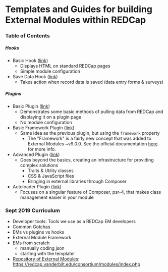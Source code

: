 # Templates and Guides for building External Modules within REDCap

### Table of Contents

##### Hooks

- Basic Hook ([link](modules/hook_basic_v9.9.9))
  - Displays HTML on standard REDCap pages
  - Simple module configuration
- Save Data Hook ([link](modules/hook_save_data_v9.9.9))
  - Takes action when record data is saved (data entry forms & surveys)

##### Plugins

- Basic Plugin ([link](modules/plugin_basic_v9.9.9))
  - Demonstrates some basic methods of pulling data from REDCap and displaying it on a plugin page
  - No module configuration
- Basic Framework Plugin ([link](modules/plugin_basic_framework_v9.9.9))
  - Same idea as the previous plugin, but using the `framework` property
    - The "Framework" is a fairly new concept that was added to External Modules ~v9.0.0.  See the official documentation [here](https://github.com/vanderbilt/redcap-external-modules/blob/release/docs/framework/intro.md) for more info. 
- Advanced Plugin ([link](modules/plugin_advanced_v9.9.9))
  - Goes beyond the basics, creating an infrastructure for providing complex solutions
    - Traits & Utility classes
    - CSS & JavaScript files
    - Bringing in external libraries through Composer
- Autoloader Plugin ([link](modules/plugin_psr4_v9.9.9))
  - Focuses on a singular feature of Composer, psr-4, that makes class management easier in your module

### Sept 2019 Curriculum

* Developer tools: Tools we use as a REDCap EM developers
* Common Gotchas
* EMs vs plugins vs hooks
* External Module Framework
* EMs from scratch
    * manually coding json
    * starting with the templater
* [Repository of External Modules](https://redcap.vanderbilt.edu/consortium/modules/index.php): https://redcap.vanderbilt.edu/consortium/modules/index.php